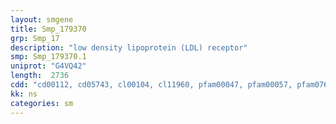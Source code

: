 ```yaml
---
layout: smgene
title: Smp_179370
grp: Smp_17
description: "low density lipoprotein (LDL) receptor"
smp: Smp_179370.1
uniprot: "G4VQ42"
length:  2736
cdd: "cd00112, cd05743, cl00104, cl11960, pfam00047, pfam00057, pfam07679, smart00192, smart00408"
kk: ns
categories: sm
---
```

